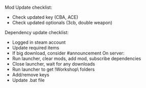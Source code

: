 


Mod Update checklist:
- Check updated key (CBA, ACE)
- Check updated optionals (3cb, double weapon)


Dependency update checklist:
- Logged in steam account
- Update required items
- If big download, consider #announcement
On server:
- Run launcher, clear mods, add mod, subscribe dependencies
- Close launcher, wait for any downloads
- Run launcher to get !Workshop\ folders
- Add/remove keys
- Update .bat file

